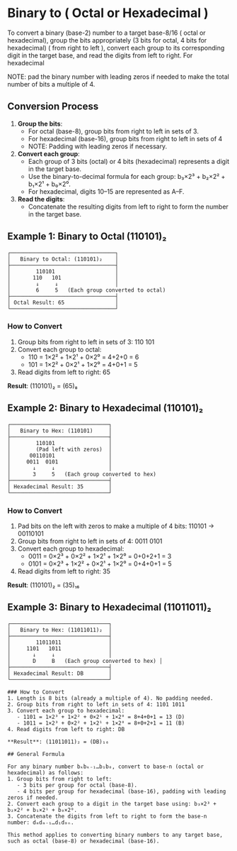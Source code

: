 # Binary to ( Octal or Hexadecimal )

To convert a binary (base-2) number to a target base-8/16 ( octal or hexadecimal), group the bits appropriately (3 bits for octal, 4 bits for hexadecimal) ( from right to left ), convert each group to its corresponding digit in the target base, and read the digits from left to right. For hexadecimal

NOTE: pad the binary number with leading zeros if needed to make the total number of bits a multiple of 4.

## Conversion Process

1. **Group the bits**:
   - For octal (base-8), group bits from right to left in sets of 3.
   - For hexadecimal (base-16), group bits from right to left in sets of 4
   - NOTE: Padding with leading zeros if necessary.
2. **Convert each group**:
   - Each group of 3 bits (octal) or 4 bits (hexadecimal) represents a digit in the target base.
   - Use the binary-to-decimal formula for each group: b₃×2³ + b₂×2² + b₁×2¹ + b₀×2⁰.
   - For hexadecimal, digits 10–15 are represented as A–F.
3. **Read the digits**:
   - Concatenate the resulting digits from left to right to form the number in the target base.

## Example 1: Binary to Octal (110101)₂
```
┌─────────────────────────────────┐
│   Binary to Octal: (110101)₂    │
├─────────────────────────────────┤
│        110101                   │
│       110   101                 │
│        ↓     ↓                  │
│        6     5   (Each group converted to octal)
├─────────────────────────────────┤
│ Octal Result: 65                │
└─────────────────────────────────┘
```
### How to Convert
1. Group bits from right to left in sets of 3: 110 101
2. Convert each group to octal:
   - 110 = 1×2² + 1×2¹ + 0×2⁰ = 4+2+0 = 6
   - 101 = 1×2² + 0×2¹ + 1×2⁰ = 4+0+1 = 5
3. Read digits from left to right: 65

**Result**: (110101)₂ = (65)₈

## Example 2: Binary to Hexadecimal (110101)₂
```
┌───────────────────────────────┐
│   Binary to Hex: (110101)     │
├───────────────────────────────┤
│        110101                 │
│        (Pad left with zeros)  │
│      00110101                 │
│     0011  0101                │
│       ↓     ↓                 │
│       3     5   (Each group converted to hex)
├───────────────────────────────┤
│ Hexadecimal Result: 35        │
└───────────────────────────────┘
```
### How to Convert
1. Pad bits on the left with zeros to make a multiple of 4 bits: 110101 → 00110101
2. Group bits from right to left in sets of 4: 0011 0101
3. Convert each group to hexadecimal:
   - 0011 = 0×2³ + 0×2² + 1×2¹ + 1×2⁰ = 0+0+2+1 = 3
   - 0101 = 0×2³ + 1×2² + 0×2¹ + 1×2⁰ = 0+4+0+1 = 5
4. Read digits from left to right: 35

**Result**: (110101)₂ = (35)₁₆

## Example 3: Binary to Hexadecimal (11011011)₂
```
┌───────────────────────────────┐
│   Binary to Hex: (11011011)₂  │
├───────────────────────────────┤
│        11011011               │
│     1101   1011               │
│       ↓     ↓                 │
│       D     B   (Each group converted to hex) │
├───────────────────────────────┤
│ Hexadecimal Result: DB        │
└───────────────────────────────┘

### How to Convert
1. Length is 8 bits (already a multiple of 4). No padding needed.
2. Group bits from right to left in sets of 4: 1101 1011
3. Convert each group to hexadecimal:
   - 1101 = 1×2³ + 1×2² + 0×2¹ + 1×2⁰ = 8+4+0+1 = 13 (D)
   - 1011 = 1×2³ + 0×2² + 1×2¹ + 1×2⁰ = 8+0+2+1 = 11 (B)
4. Read digits from left to right: DB

**Result**: (11011011)₂ = (DB)₁₆

## General Formula

For any binary number bₖbₖ₋₁…b₁b₀, convert to base-n (octal or hexadecimal) as follows:
1. Group bits from right to left:
   - 3 bits per group for octal (base-8).
   - 4 bits per group for hexadecimal (base-16), padding with leading zeros if needed.
2. Convert each group to a digit in the target base using: b₃×2³ + b₂×2² + b₁×2¹ + b₀×2⁰.
3. Concatenate the digits from left to right to form the base-n number: dₘdₘ₋₁…d₁d₀ₙ.

This method applies to converting binary numbers to any target base, such as octal (base-8) or hexadecimal (base-16).